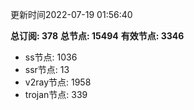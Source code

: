 更新时间2022-07-19 01:56:40

**总订阅: 378**
**总节点: 15494**
**有效节点: 3346**
- ss节点: 1036
- ssr节点: 13
- v2ray节点: 1958
- trojan节点: 339
